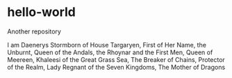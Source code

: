 
# hello-world
Another repository


I am Daenerys Stormborn of House Targaryen, First of Her Name, the Unburnt, Queen of the Andals, the Rhoynar and the First Men, 
Queen of Meereen, Khaleesi of the Great Grass Sea, The Breaker of Chains, Protector of the Realm, Lady Regnant of the Seven Kingdoms,
The Mother of Dragons
